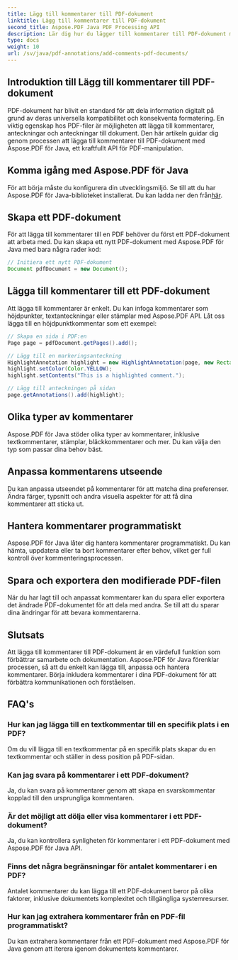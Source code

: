 ```yaml
---
title: Lägg till kommentarer till PDF-dokument
linktitle: Lägg till kommentarer till PDF-dokument
second_title: Aspose.PDF Java PDF Processing API
description: Lär dig hur du lägger till kommentarer till PDF-dokument med Aspose.PDF för Java - en steg-för-steg-guide med kodexempel.
type: docs
weight: 10
url: /sv/java/pdf-annotations/add-comments-pdf-documents/
---
```


## Introduktion till Lägg till kommentarer till PDF-dokument

PDF-dokument har blivit en standard för att dela information digitalt på grund av deras universella kompatibilitet och konsekventa formatering. En viktig egenskap hos PDF-filer är möjligheten att lägga till kommentarer, anteckningar och anteckningar till dokument. Den här artikeln guidar dig genom processen att lägga till kommentarer till PDF-dokument med Aspose.PDF för Java, ett kraftfullt API för PDF-manipulation.

## Komma igång med Aspose.PDF för Java

 För att börja måste du konfigurera din utvecklingsmiljö. Se till att du har Aspose.PDF för Java-biblioteket installerat. Du kan ladda ner den från[här](https://releases.aspose.com/pdf/java/).

## Skapa ett PDF-dokument

För att lägga till kommentarer till en PDF behöver du först ett PDF-dokument att arbeta med. Du kan skapa ett nytt PDF-dokument med Aspose.PDF för Java med bara några rader kod:

```java
// Initiera ett nytt PDF-dokument
Document pdfDocument = new Document();
```

## Lägga till kommentarer till ett PDF-dokument

Att lägga till kommentarer är enkelt. Du kan infoga kommentarer som höjdpunkter, textanteckningar eller stämplar med Aspose.PDF API. Låt oss lägga till en höjdpunktkommentar som ett exempel:

```java
// Skapa en sida i PDF:en
Page page = pdfDocument.getPages().add();

// Lägg till en markeringsanteckning
HighlightAnnotation highlight = new HighlightAnnotation(page, new Rectangle(100, 100, 200, 200));
highlight.setColor(Color.YELLOW);
highlight.setContents("This is a highlighted comment.");

// Lägg till anteckningen på sidan
page.getAnnotations().add(highlight);
```

## Olika typer av kommentarer

Aspose.PDF för Java stöder olika typer av kommentarer, inklusive textkommentarer, stämplar, bläckkommentarer och mer. Du kan välja den typ som passar dina behov bäst.

## Anpassa kommentarens utseende

Du kan anpassa utseendet på kommentarer för att matcha dina preferenser. Ändra färger, typsnitt och andra visuella aspekter för att få dina kommentarer att sticka ut.

## Hantera kommentarer programmatiskt

Aspose.PDF för Java låter dig hantera kommentarer programmatiskt. Du kan hämta, uppdatera eller ta bort kommentarer efter behov, vilket ger full kontroll över kommenteringsprocessen.

## Spara och exportera den modifierade PDF-filen

När du har lagt till och anpassat kommentarer kan du spara eller exportera det ändrade PDF-dokumentet för att dela med andra. Se till att du sparar dina ändringar för att bevara kommentarerna.

## Slutsats

Att lägga till kommentarer till PDF-dokument är en värdefull funktion som förbättrar samarbete och dokumentation. Aspose.PDF för Java förenklar processen, så att du enkelt kan lägga till, anpassa och hantera kommentarer. Börja inkludera kommentarer i dina PDF-dokument för att förbättra kommunikationen och förståelsen.

## FAQ's

### Hur kan jag lägga till en textkommentar till en specifik plats i en PDF?

Om du vill lägga till en textkommentar på en specifik plats skapar du en textkommentar och ställer in dess position på PDF-sidan.

### Kan jag svara på kommentarer i ett PDF-dokument?

Ja, du kan svara på kommentarer genom att skapa en svarskommentar kopplad till den ursprungliga kommentaren.

### Är det möjligt att dölja eller visa kommentarer i ett PDF-dokument?

Ja, du kan kontrollera synligheten för kommentarer i ett PDF-dokument med Aspose.PDF för Java API.

### Finns det några begränsningar för antalet kommentarer i en PDF?

Antalet kommentarer du kan lägga till ett PDF-dokument beror på olika faktorer, inklusive dokumentets komplexitet och tillgängliga systemresurser.

### Hur kan jag extrahera kommentarer från en PDF-fil programmatiskt?

Du kan extrahera kommentarer från ett PDF-dokument med Aspose.PDF för Java genom att iterera igenom dokumentets kommentarer.